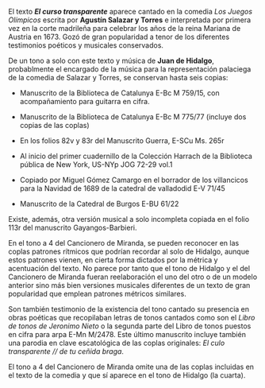 El texto ***El curso transparente*** aparece cantado en la comedia *Los Juegos Olímpicos* escrita por **Agustín Salazar y Torres** e interpretada por primera vez en la corte madrileña para celebrar los años de la reina Mariana de Austria en 1673.
Gozó de gran popularidad a tenor de los diferentes  testimonios poéticos y musicales conservados.

De un tono a solo con este texto y música de **Juan de Hidalgo**, probablmente el encargado de la música para la representación palaciega de la comedia de Salazar y Torres, 
se conservan hasta seis copias:

-   Manuscrito de la Biblioteca de Catalunya E-Bc M 759/15, con
    acompañamiento para guitarra en cifra.

-   Manuscrito de la Biblioteca de Catalunya E-Bc M 775/77 (incluye dos
    copias de las coplas)

-   En los folios 82v y 83r del Manuscrito Guerra, E-SCu Ms. 265r

-   Al inicio del primer cuadernillo de la Colección Harrach de la
    Biblioteca pública de New York, US-NYp JOG 72-29 vol.1

-   Copiado por Miguel Gómez Camargo en el borrador de los villancicos
    para la Navidad de 1689 de la catedral de valladodid E-V 71/45

-   Manuscrito de la Catedral de Burgos E-BU 61/22

Existe, además, otra versión musical a solo incompleta copiada en el folio 113r del
manuscrito Gayangos-Barbieri.

En el tono a 4 del Cancionero de Miranda, se pueden reconocer en las coplas patrones rítmicos que podrían recordar 
al solo de Hidalgo, aunque estos patrones vienen, en cierta forma dictados por la métrica y acentuación del texto. No parece por tanto que el tono de Hidalgo y el del Cancionero de Miranda fueran reelaboración el uno del otro o de un modelo anterior sino más bien versiones musicales diferentes de un texto de gran popularidad que emplean patrones métricos similares.

Son también testimonio de la existencia del tono cantado su presencia en obras poéticas que
recopilaban letras de tonos cantados como son el *Libro de tonos de
Jeronimo Nieto* o la segunda parte del Libro de tonos puestos en cifra
para arpa E-Mn M/2478. Este último manuscrito incluye también una
parodia en clave escatológica de las coplas originales: *El culo
transparente // de tu ceñida braga*.

El tono a 4 del Cancionero de Miranda omite una de las coplas incluidas
en el texto de la comedia y que sí aparece en el tono de Hidalgo (la cuarta).

